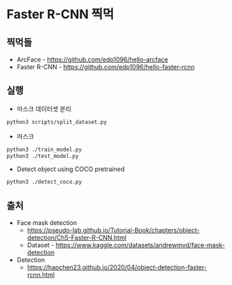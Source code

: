 # Faster R-CNN 찍먹


## 찍먹들

* ArcFace - https://github.com/edp1096/hello-arcface
* Faster R-CNN - https://github.com/edp1096/hello-faster-rcnn


## 실행

* 마스크 데이터셋 분리
```sh
python3 scripts/split_dataset.py
```

* 마스크
```sh
python3 ./train_model.py
python3 ./test_model.py
```

* Detect object using COCO pretrained
```sh
python3 ./detect_coco.py
```


## 출처
* Face mask detection
    * https://pseudo-lab.github.io/Tutorial-Book/chapters/object-detection/Ch5-Faster-R-CNN.html
    * Dataset - https://www.kaggle.com/datasets/andrewmvd/face-mask-detection
* Detection
    * https://haochen23.github.io/2020/04/object-detection-faster-rcnn.html
